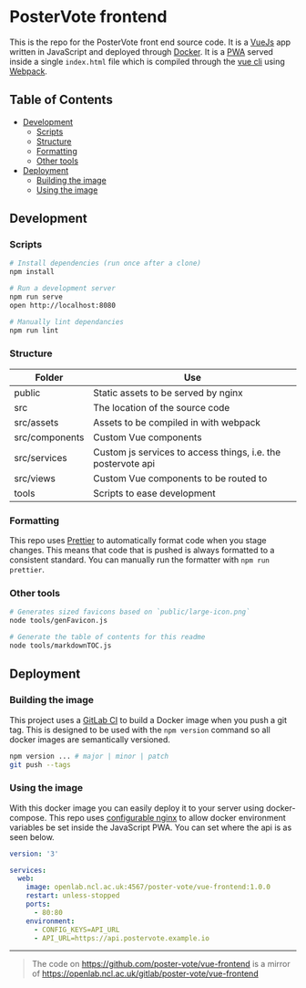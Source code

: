 # PosterVote frontend

This is the repo for the PosterVote front end source code.
It is a [VueJs](https://vuejs.org/) app written in JavaScript and deployed through [Docker](https://www.docker.com/).
It is a [PWA](https://developers.google.com/web/progressive-web-apps/)
served inside a single `index.html` file which is compiled through the
[vue cli](https://cli.vuejs.org/) using [Webpack](https://webpack.js.org/).

<!-- toc-head -->

## Table of Contents

- [Development](#development)
  - [Scripts](#scripts)
  - [Structure](#structure)
  - [Formatting](#formatting)
  - [Other tools](#other-tools)
- [Deployment](#deployment)
  - [Building the image](#building-the-image)
  - [Using the image](#using-the-image)

<!-- toc-tail -->

## Development

### Scripts

```bash
# Install dependencies (run once after a clone)
npm install

# Run a development server
npm run serve
open http://localhost:8080

# Manually lint dependancies
npm run lint
```

### Structure

| Folder         | Use                                                          |
| -------------- | ------------------------------------------------------------ |
| public         | Static assets to be served by nginx                          |
| src            | The location of the source code                              |
| src/assets     | Assets to be compiled in with webpack                        |
| src/components | Custom Vue components                                        |
| src/services   | Custom js services to access things, i.e. the postervote api |
| src/views      | Custom Vue components to be routed to                        |
| tools          | Scripts to ease development                                  |

### Formatting

This repo uses [Prettier](https://prettier.io/) to automatically format code when you stage changes.
This means that code that is pushed is always formatted to a consistent standard.
You can manually run the formatter with `npm run prettier`.

### Other tools

```bash
# Generates sized favicons based on `public/large-icon.png`
node tools/genFavicon.js

# Generate the table of contents for this readme
node tools/markdownTOC.js
```

## Deployment

### Building the image

This project uses a [GitLab CI](https://about.gitlab.com/product/continuous-integration/)
to build a Docker image when you push a git tag.
This is designed to be used with the `npm version` command so all docker images
are semantically versioned.

```bash
npm version ... # major | minor | patch
git push --tags
```

### Using the image

With this docker image you can easily deploy it to your server using docker-compose.
This repo uses [configurable nginx](https://github.com/robb-j/configurable-nginx/)
to allow docker environment variables be set inside the JavaScript PWA.
You can set where the api is as seen below.

```yml
version: '3'

services:
  web:
    image: openlab.ncl.ac.uk:4567/poster-vote/vue-frontend:1.0.0
    restart: unless-stopped
    ports:
      - 80:80
    environment:
      - CONFIG_KEYS=API_URL
      - API_URL=https://api.postervote.example.io
```

---

> The code on https://github.com/poster-vote/vue-frontend is a mirror of https://openlab.ncl.ac.uk/gitlab/poster-vote/vue-frontend
